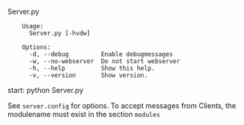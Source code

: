 

Server.py


        Usage:
          Server.py [-hvdw]

        Options:
          -d, --debug         Enable debugmessages
          -w, --no-webserver  Do not start webserver
          -h, --help          Show this help.
          -v, --version       Show version.


start:
      python Server.py


See `server.config` for options.
To accept messages from Clients, the modulename must exist in the section `modules`

